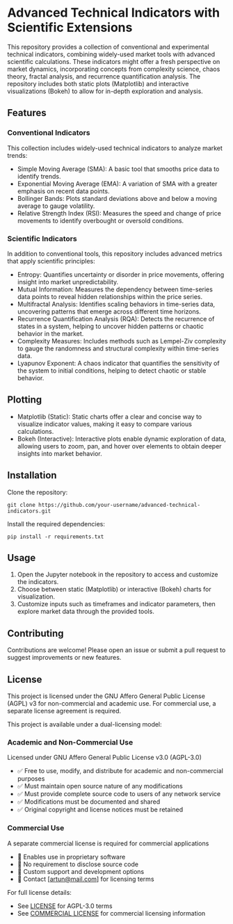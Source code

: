 # Advanced Technical Indicators with Scientific Extensions

This repository provides a collection of conventional and experimental technical indicators, combining widely-used market tools with advanced scientific calculations. These indicators might offer a fresh perspective on market dynamics, incorporating concepts from complexity science, chaos theory, fractal analysis, and recurrence quantification analysis. The repository includes both static plots (Matplotlib) and interactive visualizations (Bokeh) to allow for in-depth exploration and analysis.

## Features

### Conventional Indicators

This collection includes widely-used technical indicators to analyze market trends:

- Simple Moving Average (SMA): A basic tool that smooths price data to identify trends.
- Exponential Moving Average (EMA): A variation of SMA with a greater emphasis on recent data points.
- Bollinger Bands: Plots standard deviations above and below a moving average to gauge volatility.
- Relative Strength Index (RSI): Measures the speed and change of price movements to identify overbought or oversold conditions.

### Scientific Indicators

In addition to conventional tools, this repository includes advanced metrics that apply scientific principles:

- Entropy: Quantifies uncertainty or disorder in price movements, offering insight into market unpredictability.
- Mutual Information: Measures the dependency between time-series data points to reveal hidden relationships within the price series.
- Multifractal Analysis: Identifies scaling behaviors in time-series data, uncovering patterns that emerge across different time horizons.
- Recurrence Quantification Analysis (RQA): Detects the recurrence of states in a system, helping to uncover hidden patterns or chaotic behavior in the market.
- Complexity Measures: Includes methods such as Lempel-Ziv complexity to gauge the randomness and structural complexity within time-series data.
- Lyapunov Exponent: A chaos indicator that quantifies the sensitivity of the system to initial conditions, helping to detect chaotic or stable behavior.

## Plotting

- Matplotlib (Static): Static charts offer a clear and concise way to visualize indicator values, making it easy to compare various calculations.
- Bokeh (Interactive): Interactive plots enable dynamic exploration of data, allowing users to zoom, pan, and hover over elements to obtain deeper insights into market behavior.

## Installation

Clone the repository:

```
git clone https://github.com/your-username/advanced-technical-indicators.git
````

Install the required dependencies:

```
pip install -r requirements.txt
```

## Usage

1. Open the Jupyter notebook in the repository to access and customize the indicators.
1. Choose between static (Matplotlib) or interactive (Bokeh) charts for visualization.
1. Customize inputs such as timeframes and indicator parameters, then explore market data through the provided tools.

## Contributing

Contributions are welcome! Please open an issue or submit a pull request to suggest improvements or new features.

## License

This project is licensed under the GNU Affero General Public License (AGPL) v3 for non-commercial and academic use. For commercial use, a separate license agreement is required.

This project is available under a dual-licensing model:

### Academic and Non-Commercial Use

Licensed under GNU Affero General Public License v3.0 (AGPL-3.0)
- ✅ Free to use, modify, and distribute for academic and non-commercial purposes
- ✅ Must maintain open source nature of any modifications
- ✅ Must provide complete source code to users of any network service
- ✅ Modifications must be documented and shared
- ✅ Original copyright and license notices must be retained

### Commercial Use

A separate commercial license is required for commercial applications
- 💼 Enables use in proprietary software
- 💼 No requirement to disclose source code
- 💼 Custom support and development options
- 💼 Contact [artun@mail.com] for licensing terms

For full license details:
- See [LICENSE](LICENSE.md) for AGPL-3.0 terms
- See [COMMERCIAL LICENSE](COMMERCIAL_LICENSE.md) for commercial licensing information